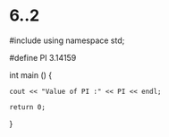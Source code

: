# 6..2
#include <iostream>
using namespace std;
 
#define PI 3.14159
 
int main ()
{
 
    cout << "Value of PI :" << PI << endl; 
 
    return 0;
}
